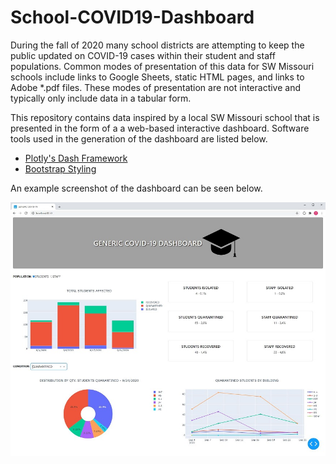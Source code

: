 # School-COVID19-Dashboard
During the fall of 2020 many school districts are attempting to keep the public updated on COVID-19 cases within their student and staff populations.  Common modes of presentation of this data for SW Missouri schools include links to Google Sheets, static HTML pages, and links to Adobe *.pdf files.  These
modes of presentation are not interactive and typically only include data in a tabular form.  

This repository contains data inspired by a local SW Missouri school that is presented in the form of a a web-based interactive dashboard.  Software tools used
in the generation of the dashboard are listed below.

* [Plotly's Dash Framework](https://plotly.com/dash/)
* [Bootstrap Styling](https://getbootstrap.com/)

An example screenshot of the dashboard can be seen below.

![Test](Generic_COVID_Dashboard_Sample.JPG)


